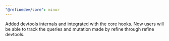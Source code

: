 ```yaml
---
"@refinedev/core": minor
---
```


Added devtools internals and integrated with the core hooks. Now users will be able to track the queries and mutation made by refine through refine devtools.
